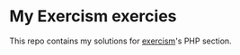 # My Exercism exercies

This repo contains my solutions for [exercism](https://exercism.io/)'s PHP section.
